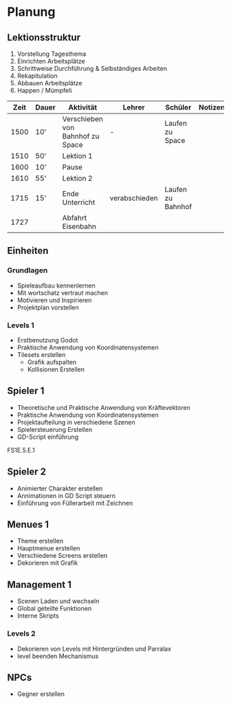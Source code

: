 # Planung
## Lektionsstruktur
1. Vorstellung Tagesthema
2. Einrichten Arbeitsplätze
3. Schrittweise Durchführung & Selbständiges Arbeiten
4. Rekapitulation
5. Abbauen Arbeitsplätze
6. Happen / Mümpfeli

| Zeit | Dauer | Aktivität                        | Lehrer        | Schüler           | Notizen |
| ---- | ----- | -------------------------------- | ------------- | ----------------- | ------- |
| 1500 | 10'   | Verschieben von Bahnhof zu Space | -             | Laufen zu Space   |         |
| 1510 | 50'   | Lektion 1                        |               |                   |         |
| 1600 | 10'   | Pause                            |               |                   |         |
| 1610 | 55'   | Lektion 2                        |               |                   |         |
| 1715 | 15'   | Ende Unterricht                  | verabschieden | Laufen zu Bahnhof |         |
| 1727 |       | Abfahrt Eisenbahn                |               |                   |         |
## Einheiten
### Grundlagen
 - Spieleaufbau kennenlernen
 - Mit wortschatz vertraut machen
 - Motivieren und Inspirieren
 - Projektplan vorstellen
### Levels 1
- Erstbenutzung Godot
- Praktische Anwendung von Koordinatensystemen
- Tilesets erstellen
	- Grafik aufspalten
	- Kollisionen Erstellen
## Spieler 1
- Theoretische und Praktische Anwendung von Kräftevektoren
- Praktische Anwendung von Koordinatensystemen
- Projektaufteilung in verschiedene Szenen
- Spielersteuerung Erstellen
- GD-Script einführung

FS1E.5.E.1
## Spieler 2
- Animierter Charakter erstellen
- Annimationen in GD Script steuern
- Einführung von Füllerarbeit mit Zeichnen
## Menues 1
- Theme erstellen
- Hauptmenue erstellen
- Verschiedene Screens erstellen
- Dekorieren mit Grafik
## Management 1
- Scenen Laden und wechseln
- Global geteilte Funktionen
- Interne Skripts
### Levels 2
- Dekorieren von Levels mit Hintergründen und Parralax
- level beenden Mechanismus
## NPCs
- Gegner erstellen